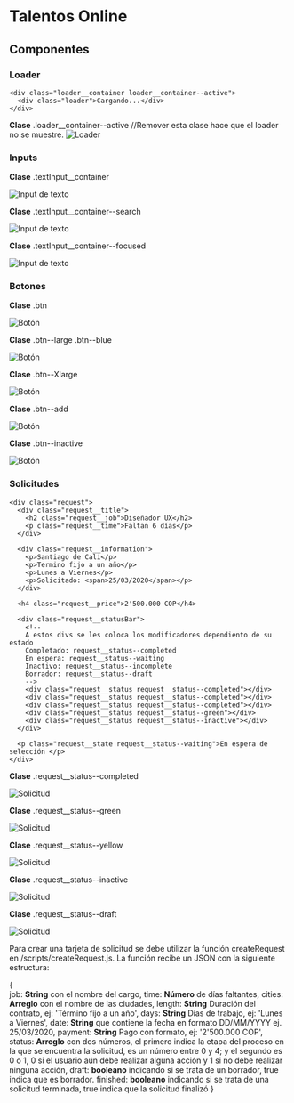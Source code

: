 # Talentos Online

## Componentes

### Loader
~~~
<div class="loader__container loader__container--active">
  <div class="loader">Cargando...</div>
</div>
~~~
**Clase** .loader__container--active //Remover esta clase hace que el loader no se muestre.
![Loader](https://github.com/uxlabicesi/TO-testing/blob/master/README%20images/loader.png)

### Inputs
**Clase** .textInput__container

![Input de texto](https://github.com/uxlabicesi/TO-testing/blob/master/README%20images/TextInput.png)

**Clase** .textInput__container--search

![Input de texto](https://github.com/uxlabicesi/TO-testing/blob/master/README%20images/TextInputSearch.png)

**Clase** .textInput__container--focused

![Input de texto](https://github.com/uxlabicesi/TO-testing/blob/master/README%20images/TextInputActive.png)


### Botones
**Clase** .btn

![Botón](https://github.com/uxlabicesi/TO-testing/blob/master/README%20images/button.png)

**Clase** .btn--large .btn--blue

![Botón](https://github.com/uxlabicesi/TO-testing/blob/master/README%20images/buttonBlue.png)

**Clase** .btn--Xlarge

![Botón](https://github.com/uxlabicesi/TO-testing/blob/master/README%20images/buttonLarge.png)

**Clase** .btn--add

![Botón](https://github.com/uxlabicesi/TO-testing/blob/master/README%20images/buttonadd.png)

**Clase** .btn--inactive

![Botón](https://github.com/uxlabicesi/TO-testing/blob/master/README%20images/buttonLargeInactive.png)


### Solicitudes
~~~
<div class="request">
  <div class="request__title">
    <h2 class="request__job">Diseñador UX</h2>
    <p class="request__time">Faltan 6 días</p>
  </div>
               
  <div class="request__information">
    <p>Santiago de Cali</p>
    <p>Termino fijo a un año</p>
    <p>Lunes a Viernes</p>
    <p>Solicitado: <span>25/03/2020</span></p>
  </div>

  <h4 class="request__price">2'500.000 COP</h4>
 
  <div class="request__statusBar">
    <!-- 
    A estos divs se les coloca los modificadores dependiento de su estado 
    Completado: request__status--completed
    En espera: request__status--waiting
    Inactivo: request__status--incomplete
    Borrador: request__status--draft
    -->
    <div class="request__status request__status--completed"></div>
    <div class="request__status request__status--completed"></div>
    <div class="request__status request__status--completed"></div>
    <div class="request__status request__status--green"></div>
    <div class="request__status request__status--inactive"></div>
  </div>

  <p class="request__state request__status--waiting">En espera de selección </p>
</div>
~~~

**Clase** .request__status--completed

![Solicitud](https://github.com/uxlabicesi/TO-testing/blob/master/README%20images/request.png)

**Clase** .request__status--green

![Solicitud](https://github.com/uxlabicesi/TO-testing/blob/master/README%20images/requestWaiting.png)

**Clase** .request__status--yellow

![Solicitud](https://github.com/uxlabicesi/TO-testing/blob/master/README%20images/requestYellow.png)

**Clase** .request__status--inactive

![Solicitud](https://github.com/uxlabicesi/TO-testing/blob/master/README%20images/requestInactive.png)

**Clase** .request__status--draft

![Solicitud](https://github.com/uxlabicesi/TO-testing/blob/master/README%20images/requestDraft.png)

Para crear una tarjeta de solicitud se debe utilizar la función createRequest en /scripts/createRequest.js.
La función recibe un JSON con la siguiente estructura:

{       
  job: **String** con el nombre del cargo,
  time: **Número** de días faltantes,
  cities: **Arreglo** con el nombre de las ciudades,
  length: **String** Duración del contrato, ej: 'Término fijo a un año',
  days: **String** Días de trabajo, ej: 'Lunes a Viernes',
  date: **String** que contiene la fecha en formato DD/MM/YYYY ej. 25/03/2020,
  payment: **String** Pago con formato, ej: '2\'500.000 COP',
  status: **Arreglo** con dos números, el primero indica la etapa del proceso en la que se encuentra la solicitud, es un número entre 0   y 4; y el segundo es 0 o 1, 0 si el usuario aún debe realizar alguna acción y 1 si no debe realizar ninguna acción,
  draft: **booleano** indicando si se trata de un borrador, true indica que es borrador.
  finished: **booleano** indicando si se trata de una solicitud terminada, true indica que la solicitud finalizó 
}


